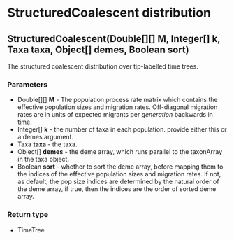 StructuredCoalescent distribution
=================================
StructuredCoalescent(Double[][] **M**, Integer[] **k**, Taxa **taxa**, Object[] **demes**, Boolean **sort**)
------------------------------------------------------------------------------------------------------------

The structured coalescent distribution over tip-labelled time trees.

### Parameters

- Double[][] **M** - The population process rate matrix which contains the effective population sizes and migration rates. Off-diagonal migration rates are in units of expected migrants per *generation* backwards in time.
- Integer[] **k** - the number of taxa in each population. provide either this or a demes argument.
- Taxa **taxa** - the taxa.
- Object[] **demes** - the deme array, which runs parallel to the taxonArray in the taxa object.
- Boolean **sort** - whether to sort the deme array, before mapping them to the indices of the effective population sizes and migration rates. If not, as default, the pop size indices are determined by the natural order of the deme array, if true, then the indices are the order of sorted deme array.

### Return type

- TimeTree



